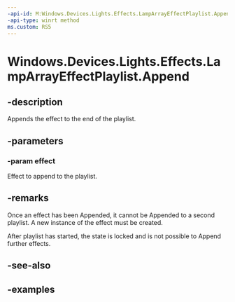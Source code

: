 ```yaml
---
-api-id: M:Windows.Devices.Lights.Effects.LampArrayEffectPlaylist.Append(Windows.Devices.Lights.Effects.ILampArrayEffect)
-api-type: winrt method
ms.custom: RS5
---
```


<!-- Method syntax.
public void LampArrayEffectPlaylist.Append(ILampArrayEffect effect)
-->

# Windows.Devices.Lights.Effects.LampArrayEffectPlaylist.Append

## -description
Appends the effect to the end of the playlist.

## -parameters
### -param effect
Effect to append to the playlist.

## -remarks
Once an effect has been Appended, it cannot be Appended to a second playlist. A new instance of the effect must be created.

After playlist has started, the state is locked and is not possible to Append further effects.

## -see-also

## -examples

